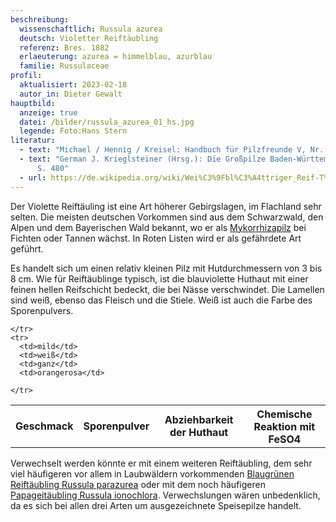 ```yaml
---
beschreibung:
  wissenschaftlich: Russula azurea
  deutsch: Violetter Reiftäubling
  referenz: Bres. 1882
  erlaeuterung: azurea = himmelblau, azurblau
  familie: Russulaceae
profil:
  aktualisiert: 2023-02-18
  autor_in: Dieter Gewalt
hauptbild:
  anzeige: true
  datei: /bilder/russula_azurea_01_hs.jpg
  legende: Foto:Hans Stern
literatur:
  - text: "Michael / Hennig / Kreisel: Handbuch für Pilzfreunde V, Nr. 96"
  - text: "German J. Krieglsteiner (Hrsg.): Die Großpilze Baden-Württembergs Band 2
      S. 480"
  - url: https://de.wikipedia.org/wiki/Wei%C3%9Fbl%C3%A4ttriger_Reif-T%C3%A4ubling
---
```

Der Violette Reiftäuling ist eine Art höherer Gebirgslagen, im Flachland sehr selten. Die meisten deutschen Vorkommen sind aus dem Schwarzwald, den Alpen und dem Bayerischen Wald bekannt, wo er als [Mykorrhizapilz](Mykorrhiza "Glossar") bei Fichten oder Tannen wächst. In Roten Listen wird er als gefährdete Art geführt.

Es handelt sich um einen relativ kleinen Pilz mit Hutdurchmessern von 3 bis 8 cm. Wie für Reiftäublinge typisch, ist die blauviolette Huthaut mit einer feinen hellen Reifschicht bedeckt, die bei Nässe verschwindet. Die Lamellen sind weiß, ebenso das Fleisch und die Stiele. Weiß ist auch die Farbe des Sporenpulvers.

<div class="table-responsive">
  <table class="table taeubling">
    <tr>
      <th rowspan="2">Geschmack</th>
      <th rowspan="2">Sporenpulver</th>
      <th rowspan="2">Abziehbarkeit der Huthaut</th>
      <th colspan="3" class="text-center">Chemische Reaktion mit FeSO4</th>
    </tr>
    <tr>
      
      
    </tr>
    <tr>
      <td>mild</td>
      <td>weiß</td>
      <td>ganz</td>
      <td>orangerosa</td>
       
    </tr>
  </table>
</div>

Verwechselt werden könnte er mit einem weiteren Reiftäubling, dem sehr viel häufigeren vor allem in Laubwäldern vorkommenden [Blaugrünen Reiftäubling Russula parazurea](/pilze/russula-parazurea-blaugrüner-reiftäubling) oder mit dem noch häufigeren [Papageitäubling Russula ionochlora](/pilze/russula-ionochlora-papagei-täubling). Verwechslungen wären unbedenklich, da es sich bei allen drei Arten um ausgezeichnete Speisepilze handelt.
